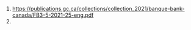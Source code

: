 1. https://publications.gc.ca/collections/collection_2021/banque-bank-canada/FB3-5-2021-25-eng.pdf
2. 